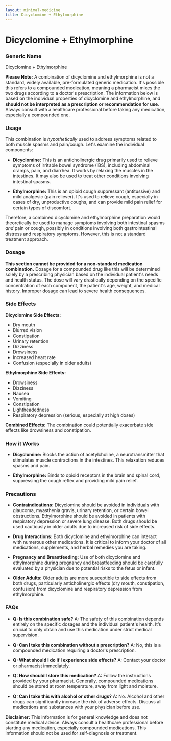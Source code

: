 ```yaml
---
layout: minimal-medicine
title: Dicyclomine + Ethylmorphine
---
```


# Dicyclomine + Ethylmorphine
### Generic Name
Dicyclomine + Ethylmorphine

**Please Note:**  A combination of dicyclomine and ethylmorphine is not a standard, widely available, pre-formulated generic medication.  It's possible this refers to a compounded medication, meaning a pharmacist mixes the two drugs according to a doctor's prescription.  The information below is based on the individual properties of dicyclomine and ethylmorphine, and **should not be interpreted as a prescription or recommendation for use**.  Always consult with a healthcare professional before taking any medication, especially a compounded one.


### Usage

This combination is *hypothetically* used to address symptoms related to both muscle spasms and pain/cough.  Let's examine the individual components:

* **Dicyclomine:** This is an anticholinergic drug primarily used to relieve symptoms of irritable bowel syndrome (IBS), including abdominal cramps, pain, and diarrhea.  It works by relaxing the muscles in the intestines.  It may also be used to treat other conditions involving intestinal spasms.

* **Ethylmorphine:** This is an opioid cough suppressant (antitussive) and mild analgesic (pain reliever).  It's used to relieve cough, especially in cases of dry, unproductive coughs, and can provide mild pain relief for certain types of discomfort.


Therefore, a combined dicyclomine and ethylmorphine preparation would theoretically be used to manage symptoms involving both intestinal spasms *and* pain or cough, possibly in conditions involving both gastrointestinal distress and respiratory symptoms. However, this is not a standard treatment approach.


### Dosage

**This section cannot be provided for a non-standard medication combination.**  Dosage for a compounded drug like this will be determined solely by a prescribing physician based on the individual patient's needs and health status. The dose will vary drastically depending on the specific concentration of each component, the patient's age, weight, and medical history.  Improper dosage can lead to severe health consequences.


### Side Effects

**Dicyclomine Side Effects:**

* Dry mouth
* Blurred vision
* Constipation
* Urinary retention
* Dizziness
* Drowsiness
* Increased heart rate
* Confusion (especially in older adults)

**Ethylmorphine Side Effects:**

* Drowsiness
* Dizziness
* Nausea
* Vomiting
* Constipation
* Lightheadedness
* Respiratory depression (serious, especially at high doses)

**Combined Effects:** The combination could potentially exacerbate side effects like drowsiness and constipation.


### How it Works

* **Dicyclomine:**  Blocks the action of acetylcholine, a neurotransmitter that stimulates muscle contractions in the intestines.  This relaxation reduces spasms and pain.

* **Ethylmorphine:**  Binds to opioid receptors in the brain and spinal cord, suppressing the cough reflex and providing mild pain relief.


### Precautions

* **Contraindications:**  Dicyclomine should be avoided in individuals with glaucoma, myasthenia gravis, urinary retention, or certain bowel obstructions.  Ethylmorphine should be avoided in patients with respiratory depression or severe lung disease. Both drugs should be used cautiously in older adults due to increased risk of side effects.

* **Drug Interactions:** Both dicyclomine and ethylmorphine can interact with numerous other medications.  It is critical to inform your doctor of all medications, supplements, and herbal remedies you are taking.

* **Pregnancy and Breastfeeding:**  Use of both dicyclomine and ethylmorphine during pregnancy and breastfeeding should be carefully evaluated by a physician due to potential risks to the fetus or infant.

* **Older Adults:**  Older adults are more susceptible to side effects from both drugs, particularly anticholinergic effects (dry mouth, constipation, confusion) from dicyclomine and respiratory depression from ethylmorphine.


### FAQs

* **Q: Is this combination safe?**  A: The safety of this combination depends entirely on the specific dosages and the individual patient's health. It’s crucial to only obtain and use this medication under strict medical supervision.

* **Q: Can I take this combination without a prescription?** A: No, this is a compounded medication requiring a doctor's prescription.

* **Q: What should I do if I experience side effects?** A: Contact your doctor or pharmacist immediately.

* **Q: How should I store this medication?** A: Follow the instructions provided by your pharmacist.  Generally, compounded medications should be stored at room temperature, away from light and moisture.

* **Q: Can I take this with alcohol or other drugs?** A:  No.  Alcohol and other drugs can significantly increase the risk of adverse effects.  Discuss all medications and substances with your physician before use.

**Disclaimer:**  This information is for general knowledge and does not constitute medical advice.  Always consult a healthcare professional before starting any medication, especially compounded medications.  This information should not be used for self-diagnosis or treatment.
